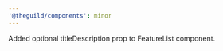 ```yaml
---
'@theguild/components': minor
---
```


Added optional titleDescription prop to FeatureList component.

